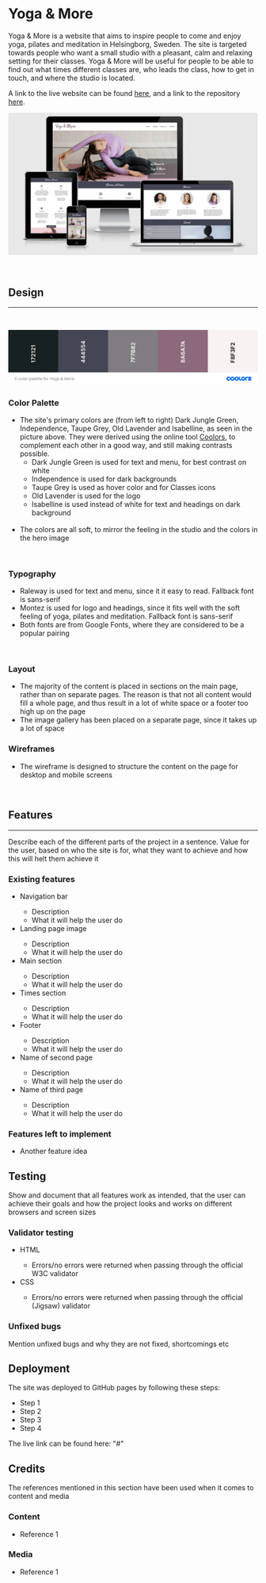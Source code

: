 # Yoga & More

Yoga & More is a website that aims to inspire people to come and enjoy yoga, pilates and meditation in Helsingborg, Sweden. The site is targeted towards people who want a small studio with a pleasant, calm and relaxing setting for their classes. Yoga & More will be useful for people to be able to find out what times different classes are, who leads the class, how to get in touch, and where the studio is located.

A link to the live website can be found [here](https://mariechessler.github.io/yoga-and-more/index.html), and a link to the repository [here](https://github.com/MarieCHessler/yoga-and-more).

![Yoga & More on different screen sizes](assets/images/ym-screens.webp)

<br>

## Design

*** 

<br>

![Yoga & More 5 color palette](assets/images/ym-5-color-palette.webp)

### Color Palette

* The site's primary colors are (from left to right) Dark Jungle Green, Independence, Taupe Grey, Old Lavender and Isabelline, as seen in the picture above. They were derived using the online tool [Coolors](https://coolors.co), to complement each other in a good way, and still making contrasts possible.
    * Dark Jungle Green is used for text and menu, for best contrast on white
    * Independence is used for dark backgrounds
    * Taupe Grey is used as hover color and for Classes icons
    * Old Lavender is used for the logo
    * Isabelline is used instead of white for text and headings on dark background <br><br>
* The colors are all soft, to mirror the feeling in the studio and the colors in the hero image

<br>

### Typography

* Raleway is used for text and menu, since it it easy to read. Fallback font is sans-serif
* Montez is used for logo and headings, since it fits well with the soft feeling of yoga, pilates and meditation. Fallback font is sans-serif
* Both fonts are from Google Fonts, where they are considered to be a popular pairing

<br>

### Layout

* The majority of the content is placed in sections on the main page, rather than on separate pages. The reason is that not all content would fill a whole page, and thus result in a lot of white space or a footer too high up on the page
* The image gallery has been placed on a separate page, since it takes up a lot of space

### Wireframes

* The wireframe is designed to structure the content on the page for desktop and mobile screens

<br>

## Features

***

Describe each of the different parts of the project in a sentence. Value for the user, based on who the site is for, what they want to achieve and how this will helt them achieve it

<h3>Existing features</h3>
    <ul>
        <li>Navigation bar</li>
            <ul>
                <li>Description</li>
                <li>What it will help the user do</li>
            </ul>
        <li>Landing page image</li>
            <ul>
                <li>Description</li>
                <li>What it will help the user do</li>
            </ul>
        <li>Main section</li>
            <ul>
                <li>Description</li>
                <li>What it will help the user do</li>
            </ul>
        <li>Times section</li>
            <ul>
                <li>Description</li>
                <li>What it will help the user do</li>
            </ul>
        <li>Footer</li>
            <ul>
                <li>Description</li>
                <li>What it will help the user do</li>
            </ul>
        <li>Name of second page</li>
            <ul>
                <li>Description</li>
                <li>What it will help the user do</li>
            </ul>
        <li>Name of third page</li>
            <ul>
                <li>Description</li>
                <li>What it will help the user do</li>
            </ul>
    </ul>

<h3>Features left to implement</h3>
    <ul>
        <li>Another feature idea</li>
    </ul>

<h2>Testing</h2>
    <p>Show and document that all features work as intended, that the user can achieve their goals and how the project looks and works on different browsers and screen sizes</p>

<h3>Validator testing</h3>
    <ul>
        <li>HTML</li>
            <ul>
                <li>Errors/no errors were returned when passing through the official W3C validator</li>
            </ul>
        <li>CSS</li>
            <ul>
                <li>Errors/no errors were returned when passing through the official (Jigsaw) validator</li>
            </ul>
    </ul>

<h3>Unfixed bugs</h3>
    <p>Mention unfixed bugs and why they are not fixed, shortcomings etc</p>

<h2>Deployment</h2>
    <p>The site was deployed to GitHub pages by following these steps:</p>
    <ul>
        <li>Step 1</li>
        <li>Step 2</li>
        <li>Step 3</li>
        <li>Step 4</li>
    </ul>
    <p>The live link can be found here: "#"</p>

<h2>Credits</h2>
    <p>The references mentioned in this section have been used when it comes to content and media</p>

<h3>Content</h3>
    <ul>
        <li>Reference 1</li>
    </ul>

<h3>Media</h3>
    <ul>
        <li>Reference 1</li>
    </ul>